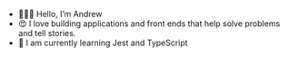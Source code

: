  - 🧙🏽‍♂️ Hello, I’m Andrew
 - 😍 I love building applications and front ends that help solve problems and tell stories.
 - 🌱 I am currently learning Jest and TypeScript


<!---
atlamors/atlamors is a ✨ special ✨ repository because its `README.md` (this file) appears on your GitHub profile.
You can click the Preview link to take a look at your changes.
--->
